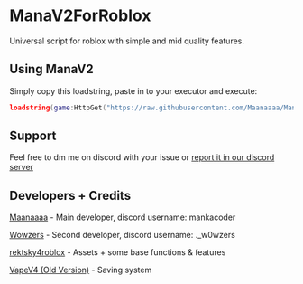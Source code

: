 # ManaV2ForRoblox
Universal script for roblox with simple and mid quality features.

## Using ManaV2
Simply copy this loadstring, paste in to your executor and execute:
```lua
loadstring(game:HttpGet("https://raw.githubusercontent.com/Maanaaaa/ManaV2ForRoblox/main/MainScript.lua"))()
```

## Support
Feel free to dm me on discord with your issue or [report it in our discord server](https://discord.gg/ZqS836yx9k)

## Developers + Credits
[Maanaaaa](https://github.com/Maanaaaa) - Main developer, discord username: mankacoder

[Wowzers](https://github.com/Waowzar) - Second developer, discord username: ._w0wzers

[rektsky4roblox](https://github.com/8pmX8/rektsky4roblox/tree/main) - Assets + some base functions & features

[VapeV4 (Old Version)](https://github.com/7GrandDadPGN/VapeV4ForRoblox/tree/5d2d4905ee4f1211698c5184ab3a8dbfaff64182) - Saving system